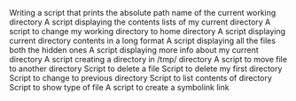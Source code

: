Writing a script that prints the absolute path name of the current working directory
A script displaying the contents lists of my current directory
A script to change my working directory to home directory
A script displaying current directory contents in a long format
A script displaying all the files both the hidden ones
A script displaying more info about my current directory
A script creating a directory in /tmp/ directory
A script to move file to another directory
Script to delete a file
Script to delete my first directory
Script to change to previous directory
Script to list contents of directory
Script to show type of file
A script to create a symbolink link
